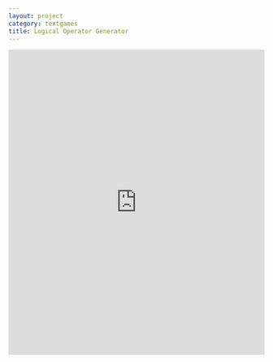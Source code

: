 ```yaml
---
layout: project
category: textgames
title: Logical Operator Generator
---
```



<iframe src="https://trinket.io/embed/python3/eca520f2db?outputOnly=true&runOption=run&start=result" width="100%" height="600" frameborder="0" marginwidth="0" marginheight="0" allowfullscreen></iframe>
